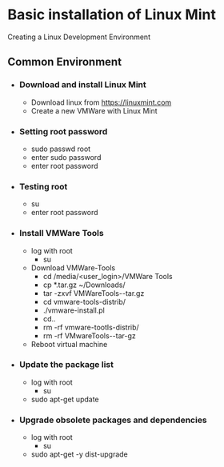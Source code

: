 # Basic installation of Linux Mint
Creating a Linux Development Environment

## Common Environment
* ### Download and install Linux Mint
  * Download linux from https://linuxmint.com
  * Create a new VMWare with Linux Mint
* ### Setting root password
  * sudo passwd root
  * enter sudo password
  * enter root password
* ### Testing root
  * su
  * enter root password
* ### Install VMWare Tools
  * log with root
    * su
  * Download VMWare-Tools
    * cd /media/<user_login>/VMWare Tools
    * cp *.tar.gz ~/Downloads/
    * tar -zxvf VMWareTools-<version>-tar.gz
    * cd vmware-tools-distrib/
    * ./vmware-install.pl
    * cd..
    * rm -rf vmware-tootls-distrib/
    * rm -rf VMwareTools-<version>-tar-gz
  * Reboot virtual machine
* ### Update the package list
  * log with root
    * su
  * sudo apt-get update 
* ### Upgrade obsolete packages and dependencies
  * log with root
    * su
  * sudo apt-get -y dist-upgrade
